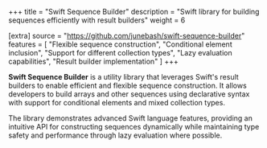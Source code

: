 +++
title = "Swift Sequence Builder"
description = "Swift library for building sequences efficiently with result builders"
weight = 6

[extra]
source = "https://github.com/junebash/swift-sequence-builder"
features = [
    "Flexible sequence construction",
    "Conditional element inclusion", 
    "Support for different collection types",
    "Lazy evaluation capabilities",
    "Result builder implementation"
]
+++

**Swift Sequence Builder** is a utility library that leverages Swift's result builders to enable efficient and flexible sequence construction. It allows developers to build arrays and other sequences using declarative syntax with support for conditional elements and mixed collection types.

The library demonstrates advanced Swift language features, providing an intuitive API for constructing sequences dynamically while maintaining type safety and performance through lazy evaluation where possible.
